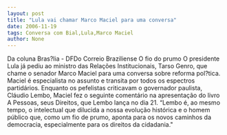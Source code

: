 ```yaml
---
layout: post
title: "Lula vai chamar Marco Maciel para uma conversa"
date: 2006-11-19
tags: Conversa com Bial,Lula,Marco Maciel
author: None
---
```

Da coluna Bras?lia - DFDo Correio Braziliense
O fio do prumo
O presidente Lula já pediu ao ministro das Relações Institucionais, Tarso Genro, que chame o senador Marco Maciel para uma conversa sobre reforma pol?tica. Maciel é especialista no assunto e transita por todos os espectros partidários. 
Enquanto os pefelistas criticavam o governador paulista, Cláudio Lembo, Maciel fez o seguinte comentário na apresentação do livro A Pessoas, seus Direitos, que Lembo lança no dia 21. 
“Lembo é, ao mesmo tempo, o intelectual que dilucida a nossa evolução histórica e o homem público que, como um fio de prumo, aponta para os novos caminhos da democracia, especialmente para os direitos da cidadania.\"  